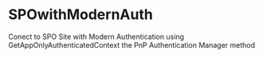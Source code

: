 # SPOwithModernAuth
Conect to SPO Site with Modern Authentication using GetAppOnlyAuthenticatedContext the PnP Authentication Manager method
